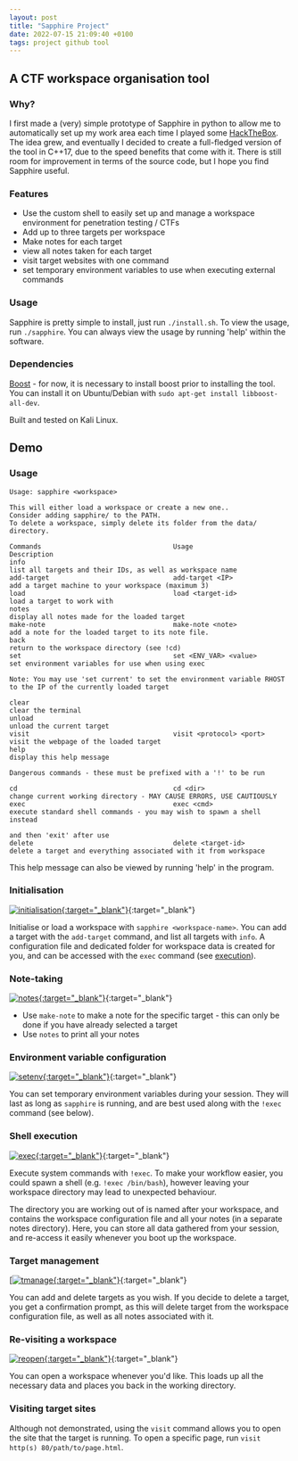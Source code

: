 ```yaml
---                                                                                                                                                                         
layout: post                                                                                                                                                                
title: "Sapphire Project"                                                                                                                                                 
date: 2022-07-15 21:09:40 +0100                                                                                                                                           
tags: project github tool                                                                                                                                              
---   
```

## A CTF workspace organisation tool  

### Why?
I first made a (very) simple prototype of Sapphire in python to allow me to automatically set up my work area each time I played some [HackTheBox](https://hackthebox.com).  
The idea grew, and eventually I decided to create a full-fledged version of the tool in C++17, due to the speed benefits that come with it. There is still room for improvement in terms of the source code, but I hope you find Sapphire useful.  

### Features
- Use the custom shell to easily set up and manage a workspace environment for penetration testing / CTFs 
- Add up to three targets per workspace
- Make notes for each target
- view all notes taken for each target 
- visit target websites with one command
- set temporary environment variables to use when executing external commands

### Usage
Sapphire is pretty simple to install, just run `./install.sh`. To view the usage, run `./sapphire`. You can always view the usage by running 'help' within the software.

### Dependencies
[Boost](https://www.boost.org/) - for now, it is necessary to install boost prior to installing the tool. You can install it on Ubuntu/Debian with `sudo apt-get install libboost-all-dev`.  


Built and tested on Kali Linux.  

## Demo
### Usage
```
Usage: sapphire <workspace>

This will either load a workspace or create a new one..
Consider adding sapphire/ to the PATH.
To delete a workspace, simply delete its folder from the data/ directory.

Commands                                 Usage                                    Description                             
info                                                                              list all targets and their IDs, as well as workspace name
add-target                               add-target <IP>                          add a target machine to your workspace (maximum 3)
load                                     load <target-id>                         load a target to work with              
notes                                                                             display all notes made for the loaded target
make-note                                make-note <note>                         add a note for the loaded target to its note file.
back                                                                              return to the workspace directory (see !cd)
set                                      set <ENV_VAR> <value>                    set environment variables for use when using exec

Note: You may use 'set current' to set the environment variable RHOST to the IP of the currently loaded target

clear                                                                             clear the terminal                      
unload                                                                            unload the current target               
visit                                    visit <protocol> <port>                  visit the webpage of the loaded target  
help                                                                              display this help message               

Dangerous commands - these must be prefixed with a '!' to be run

cd                                       cd <dir>                                 change current working directory - MAY CAUSE ERRORS, USE CAUTIOUSLY
exec                                     exec <cmd>                               execute standard shell commands - you may wish to spawn a shell instead
                                                                                  and then 'exit' after use               
delete                                   delete <target-id>                       delete a target and everything associated with it from workspace
```

This help message can also be viewed by running 'help' in the program.

### Initialisation
[![initialisation](/assets/sapphire-project/init.png){:target="\_blank"}](/assets/sapphire-project/init.png){:target="\_blank"}

Initialise or load a workspace with `sapphire <workspace-name>`. You can add a target with the `add-target` command, and list all targets with `info`. A configuration file and dedicated folder for workspace data is created for you, and can be accessed with the `exec` command (see [execution](#shell-execution)). 

### Note-taking
[![notes](/assets/sapphire-project/note.png){:target="\_blank"}](/assets/sapphire-project/note.png){:target="\_blank"}

- Use `make-note` to make a note for the specific target - this can only be done if you have already selected a target
- Use `notes` to print all your notes

### Environment variable configuration
[![setenv](/assets/sapphire-project/setenv.png){:target="\_blank"}](/assets/sapphire-project/setenv.png){:target="\_blank"}

You can set temporary environment variables during your session. They will last as long as `sapphire` is running, and are best used along with the `!exec` command (see below).

### Shell execution
[![exec](/assets/sapphire-project/exec.png){:target="\_blank"}](/assets/sapphire-project/exec.png){:target="\_blank"}

Execute system commands with `!exec`. To make your workflow easier, you could spawn a shell (e.g. `!exec /bin/bash`), however leaving your workspace directory may lead to unexpected behaviour.  

The directory you are working out of is named after your workspace, and contains the workspace configuration file and all your notes (in a separate notes directory). Here, you can store all data gathered from your session, and re-access it easily whenever you boot up the workspace.

### Target management
[[![tmanage](/assets/sapphire-project/delete.png){:target="\_blank"}](/assets/sapphire-project/delete.png){:target="\_blank"}

You can add and delete targets as you wish. If you decide to delete a target, you get a confirmation prompt, as this will delete target from the workspace configuration file, as well as all notes associated with it.

### Re-visiting a workspace
[![reopen](/assets/sapphire-project/reopen.png){:target="\_blank"}](/assets/sapphire-project/reopen.png){:target="\_blank"}

You can open a workspace whenever you'd like. This loads up all the necessary data and places you back in the working directory.

### Visiting target sites

Although not demonstrated, using the `visit` command allows you to open the site that the target is running. To open a specific page, run `visit http(s) 80/path/to/page.html`.                                                    
